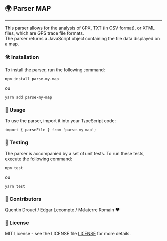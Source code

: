 ## 🌍 Parser MAP

----

This parser allows for the analysis of GPX, TXT (in CSV format), or XTML files, which are GPS trace file formats.  
The parser returns a JavaScript object containing the file data displayed on a map.

### 🛠 Installation
To install the parser, run the following command:

``npm install parse-my-map ``  

ou  

``yarn add parse-my-map ``


### 🚀 Usage

To use the parser, import it into your TypeScript code:

```import { parseFile } from 'parse-my-map'; ```

### 🧪 Testing
The parser is accompanied by a set of unit tests. To run these tests, execute the following command:

```npm test ```  

ou  

```yarn test ```

### 💼 Contributors

Quentin Drouet / Edgar Lecompte / Malaterre Romain  ❤️


### 📜 License
MIT License - see the LICENSE file [LICENSE](LICENSE) for more details.
